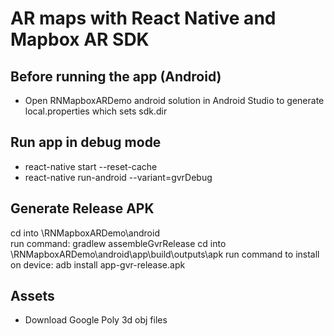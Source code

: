 # AR maps with React Native and Mapbox AR SDK

## Before running the app (Android)
- Open RNMapboxARDemo android solution in Android Studio to generate local.properties which sets sdk.dir

## Run app in debug mode
- react-native start --reset-cache
- react-native run-android --variant=gvrDebug

## Generate Release APK
cd into \RNMapboxARDemo\android\
run command: gradlew assembleGvrRelease
cd into \RNMapboxARDemo\android\app\build\outputs\apk
run command to install on device: adb install app-gvr-release.apk

## Assets
- Download Google Poly 3d obj files
